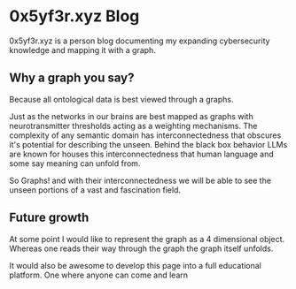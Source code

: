 # 0x5yf3r.xyz Blog
0x5yf3r.xyz is a person blog documenting my expanding cybersecurity knowledge and mapping it with a graph. 

## Why a graph you say?

Because all ontological data is best viewed through a graphs. 

Just as the networks in our brains are best mapped as graphs with neurotransmitter thresholds acting as a weighting mechanisms. The complexity of any semantic domain has interconnectedness that obscures it's potential for describing the unseen. Behind the black box behavior LLMs are known for houses this interconnectedness that human language and some say meaning can unfold from. 

So Graphs! and with their interconnectedness we will be able to see the unseen portions of a vast and fascination field. 

## Future growth

At some point I would like to represent the graph as a 4 dimensional object. Whereas one reads their way through the graph the graph itself unfolds. 

It would also be awesome to develop this page into a full educational platform. One where anyone can come and learn


